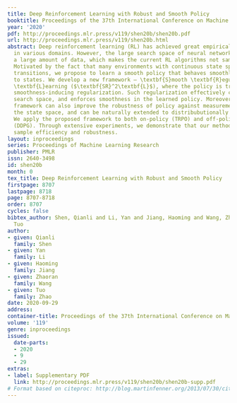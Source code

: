 ```yaml
---
title: Deep Reinforcement Learning with Robust and Smooth Policy
booktitle: Proceedings of the 37th International Conference on Machine Learning
year: '2020'
pdf: http://proceedings.mlr.press/v119/shen20b/shen20b.pdf
url: http://proceedings.mlr.press/v119/shen20b.html
abstract: Deep reinforcement learning (RL) has achieved great empirical successes
  in various domains. However, the large search space of neural networks requires
  a large amount of data, which makes the current RL algorithms not sample efficient.
  Motivated by the fact that many environments with continuous state space have smooth
  transitions, we propose to learn a smooth policy that behaves smoothly with respect
  to states. We develop a new framework — \textbf{S}mooth \textbf{R}egularized \textbf{R}einforcement
  \textbf{L}earning ($\textbf{SR}^2\textbf{L}$), where the policy is trained with
  smoothness-inducing regularization. Such regularization effectively constrains the
  search space, and enforces smoothness in the learned policy. Moreover, our proposed
  framework can also improve the robustness of policy against measurement error in
  the state space, and can be naturally extended to distribubutionally robust setting.
  We apply the proposed framework to both on-policy (TRPO) and off-policy algorithm
  (DDPG). Through extensive experiments, we demonstrate that our method achieves improved
  sample efficiency and robustness.
layout: inproceedings
series: Proceedings of Machine Learning Research
publisher: PMLR
issn: 2640-3498
id: shen20b
month: 0
tex_title: Deep Reinforcement Learning with Robust and Smooth Policy
firstpage: 8707
lastpage: 8718
page: 8707-8718
order: 8707
cycles: false
bibtex_author: Shen, Qianli and Li, Yan and Jiang, Haoming and Wang, Zhaoran and Zhao,
  Tuo
author:
- given: Qianli
  family: Shen
- given: Yan
  family: Li
- given: Haoming
  family: Jiang
- given: Zhaoran
  family: Wang
- given: Tuo
  family: Zhao
date: 2020-09-29
address: 
container-title: Proceedings of the 37th International Conference on Machine Learning
volume: '119'
genre: inproceedings
issued:
  date-parts:
  - 2020
  - 9
  - 29
extras:
- label: Supplementary PDF
  link: http://proceedings.mlr.press/v119/shen20b/shen20b-supp.pdf
# Format based on citeproc: http://blog.martinfenner.org/2013/07/30/citeproc-yaml-for-bibliographies/
---
```

